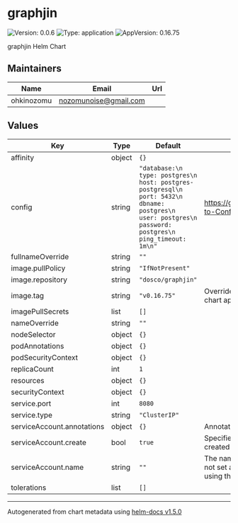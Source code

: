 # graphjin

![Version: 0.0.6](https://img.shields.io/badge/Version-0.0.6-informational?style=flat-square) ![Type: application](https://img.shields.io/badge/Type-application-informational?style=flat-square) ![AppVersion: 0.16.75](https://img.shields.io/badge/AppVersion-0.16.75-informational?style=flat-square)

graphjin Helm Chart

## Maintainers

| Name | Email | Url |
| ---- | ------ | --- |
| ohkinozomu | nozomunoise@gmail.com |  |

## Values

| Key | Type | Default | Description |
|-----|------|---------|-------------|
| affinity | object | `{}` |  |
| config | string | `"database:\n  type: postgres\n  host: postgres-postgresql\n  port: 5432\n  dbname: postgres\n  user: postgres\n  password: postgres\n  ping_timeout: 1m\n"` | https://github.com/dosco/graphjin/wiki/Guide-to-Config-Files |
| fullnameOverride | string | `""` |  |
| image.pullPolicy | string | `"IfNotPresent"` |  |
| image.repository | string | `"dosco/graphjin"` |  |
| image.tag | string | `"v0.16.75"` | Overrides the image tag whose default is the chart appVersion. |
| imagePullSecrets | list | `[]` |  |
| nameOverride | string | `""` |  |
| nodeSelector | object | `{}` |  |
| podAnnotations | object | `{}` |  |
| podSecurityContext | object | `{}` |  |
| replicaCount | int | `1` |  |
| resources | object | `{}` |  |
| securityContext | object | `{}` |  |
| service.port | int | `8080` |  |
| service.type | string | `"ClusterIP"` |  |
| serviceAccount.annotations | object | `{}` | Annotations to add to the service account |
| serviceAccount.create | bool | `true` | Specifies whether a service account should be created |
| serviceAccount.name | string | `""` | The name of the service account to use. -- If not set and create is true, a name is generated using the fullname template |
| tolerations | list | `[]` |  |

----------------------------------------------
Autogenerated from chart metadata using [helm-docs v1.5.0](https://github.com/norwoodj/helm-docs/releases/v1.5.0)
